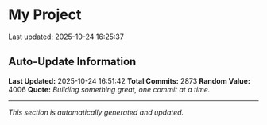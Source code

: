 # My Project


Last updated: 2025-10-24 16:25:37
































































































































































































































































































































































































































































































































































































































































































































































































































































































































































































































































































































































































































































































































































































































































































































































































































































































































































































































































































































































































































































































































































































































































































































































































































































































































































































































































































































































































































































































































































































































































































































































































































































































































































































## Auto-Update Information

**Last Updated:** 2025-10-24 16:51:42
**Total Commits:** 2873
**Random Value:** 4006
**Quote:** _Building something great, one commit at a time._

---
_This section is automatically generated and updated._